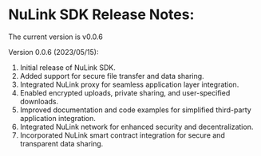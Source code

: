 # NuLink SDK Release Notes:

The current version is  v0.0.6

Version 0.0.6 (2023/05/15):

1. Initial release of NuLink SDK.
2. Added support for secure file transfer and data sharing.
3. Integrated NuLink proxy for seamless application layer integration.
4. Enabled encrypted uploads, private sharing, and user-specified downloads.
5. Improved documentation and code examples for simplified third-party application integration.
6. Integrated NuLink network for enhanced security and decentralization.
7. Incorporated NuLink smart contract integration for secure and transparent data sharing.